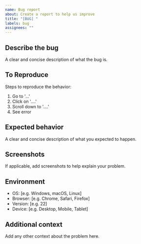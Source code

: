 ```yaml
---
name: Bug report
about: Create a report to help us improve
title: "[BUG] "
labels: bug
assignees: ""
---
```


## Describe the bug

A clear and concise description of what the bug is.

## To Reproduce

Steps to reproduce the behavior:

1. Go to '...'
2. Click on '....'
3. Scroll down to '....'
4. See error

## Expected behavior

A clear and concise description of what you expected to happen.

## Screenshots

If applicable, add screenshots to help explain your problem.

## Environment

- OS: [e.g. Windows, macOS, Linux]
- Browser: [e.g. Chrome, Safari, Firefox]
- Version: [e.g. 22]
- Device: [e.g. Desktop, Mobile, Tablet]

## Additional context

Add any other context about the problem here.
